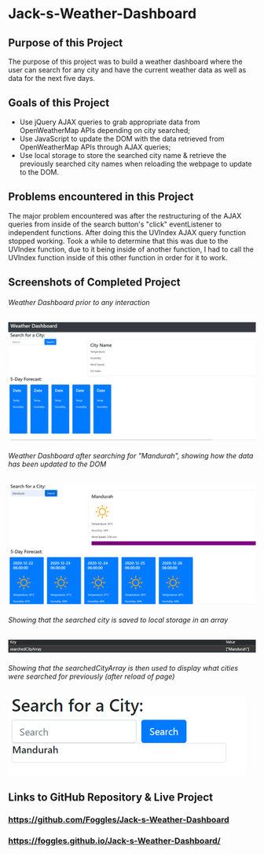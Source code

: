 # Jack-s-Weather-Dashboard

## Purpose of this Project
The purpose of this project was to build a weather dashboard where the user can search for any city and have the current weather data as well as data for the next five days.
## Goals of this Project
- Use jQuery AJAX queries to grab appropriate data from OpenWeatherMap APIs depending on city searched;
- Use JavaScript to update the DOM with the data retrieved from OpenWeatherMap APIs through AJAX queries;
- Use local storage to store the searched city name & retrieve the previously searched city names when reloading the webpage to update to the DOM.
## Problems encountered in this Project
The major problem encountered was after the restructuring of the AJAX queries from inside of the search button's "click" eventListener to independent functions. After doing this the UVIndex AJAX query function stopped working. Took a while to determine that this was due to the UVIndex function, due to it being inside of another function, I had to call the UVIndex function inside of this other function in order for it to work.

## Screenshots of Completed Project
###### Weather Dashboard prior to any interaction
![Weather Dashboard](README_Images/1.PNG)
###### Weather Dashboard after searching for "Mandurah", showing how the data has been updated to the DOM
![Weather Dashboard after search](README_Images/2.PNG)
###### Showing that the searched city is saved to local storage in an array
![Local Storage Capabilities 1](README_Images/3.PNG)
###### Showing that the searchedCityArray is then used to display what cities were searched for previously (after reload of page)
![Local Storage Capabilities 2](README_Images/4.PNG)

## Links to GitHub Repository & Live Project
### https://github.com/Foggles/Jack-s-Weather-Dashboard
### https://foggles.github.io/Jack-s-Weather-Dashboard/